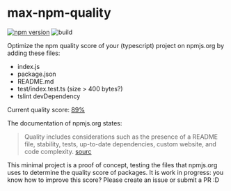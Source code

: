 # max-npm-quality
[![npm version](https://badge.fury.io/js/max-npm-quality.svg)](https://badge.fury.io/js/max-npm-quality) ![build](https://github.com/BasLee/max-npm-quality/actions/workflows/build.yml/badge.svg)

Optimize the npm quality score of your (typescript) project on npmjs.org by adding these files:
- index.js
- package.json
- README.md
- test/index.test.ts (size > 400 bytes?)
- tslint devDependency

Current quality score: [89%](https://www.npmjs.com/search?q=max-npm-quality)

The documentation of npmjs.org states:
> Quality includes considerations such as the presence of a README file, stability, tests, up-to-date dependencies, custom website, and code complexity.
[sourc](https://docs.npmjs.com/searching-for-and-choosing-packages-to-download#quality)
 
This minimal project is a proof of concept, testing the files that npmjs.org uses to determine the quality score of packages.
It is work in progress: you know how to improve this score? Please create an issue or submit a PR :D


